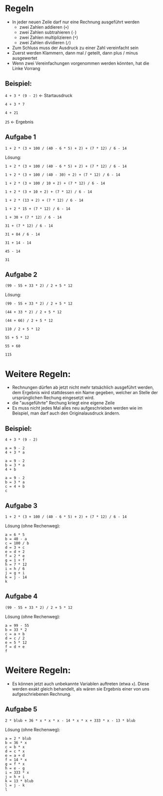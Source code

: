 
# Regeln
- In jeder neuen Zeile darf nur eine Rechnung ausgeführt werden
    - zwei Zahlen addieren (`+`)
    - zwei Zahlen subtrahieren (`-`)
    - zwei Zahlen multiplizieren (`*`)
    - zwei Zahlen dividieren (`/`)
- Zum Schluss muss der Ausdruck zu einer Zahl vereinfacht sein
- Zuerst werden Klammern, dann mal / geteilt, dann plus / minus ausgewertet
- Wenn zwei Vereinfachungen vorgenommen werden könnten, hat die Linke Vorrang


## Beispiel:
`4 + 3 * (9 - 2)` <- Startausdruck

`4 + 3 * 7`

`4 + 21`

`25` <- Ergebnis


## Aufgabe 1
`1 + 2 * (3 + 100 / (40 - 6 * 5) + 2) + (7 * 12) / 6 - 14`

Lösung:

`1 + 2 * (3 + 100 / (40 - 6 * 5) + 2) + (7 * 12) / 6 - 14`

`1 + 2 * (3 + 100 / (40 - 30) + 2) + (7 * 12) / 6 - 14`

`1 + 2 * (3 + 100 / 10 + 2) + (7 * 12) / 6 - 14`

`1 + 2 * (3 + 10 + 2) + (7 * 12) / 6 - 14`

`1 + 2 * (13 + 2) + (7 * 12) / 6 - 14`

`1 + 2 * 15 + (7 * 12) / 6 - 14`

`1 + 30 + (7 * 12) / 6 - 14`

`31 + (7 * 12) / 6 - 14`

`31 + 84 / 6 - 14`

`31 + 14 - 14`

`45 - 14`

`31`


## Aufgabe 2
`(99 - 55 + 33 * 2) / 2 + 5 * 12`

Lösung:

`(99 - 55 + 33 * 2) / 2 + 5 * 12`

`(44 + 33 * 2) / 2 + 5 * 12`

`(44 + 66) / 2 + 5 * 12`

`110 / 2 + 5 * 12`

`55 + 5 * 12`

`55 + 60`

`115`


# Weitere Regeln:
- Rechnungen dürfen ab jetzt nicht mehr tatsächlich ausgeführt werden, 
  dem Ergebnis wird stattdessen ein Name gegeben, 
  welcher an Stelle der ursprünglichen Rechung eingesetzt wird.
- die "ausgeführte" Rechung kriegt eine eigene Zeile
- Es muss nicht jedes Mal alles neu aufgeschrieben werden wie im Beispiel, 
  man darf auch den Originalausdruck ändern.


## Beispiel:
```
4 + 3 * (9 - 2)
```

```
a = 9 - 2
4 + 3 * a
```

```
a = 9 - 2
b = 3 * a
4 + b
```

```
a = 9 - 2
b = 3 * a
c = 4 + b
c
```


## Aufgabe 3
```
1 + 2 * (3 + 100 / (40 - 6 * 5) + 2) + (7 * 12) / 6 - 14
```

Lösung (ohne Rechenweg):
```
a = 6 * 5
b = 40 - a
c = 100 / b
d = 3 + c
e = d + 2
f = 2 * e
g = 1 + f
h = 7 * 12
i = h / 6
j = g + i
k = j - 14
k
```


## Aufgabe 4
```
(99 - 55 + 33 * 2) / 2 + 5 * 12
```

Lösung (ohne Rechenweg):
```
a = 99 - 55
b = 33 * 2
c = a + b
d = c / 2
e = 5 * 12
f = d + e
f
```


# Weitere Regeln:
- Es können jetzt auch unbekannte Variablen auftreten (etwa `x`).
  Diese werden exakt gleich behandelt, als wären sie Ergebnis einer von uns aufgeschriebenen Rechnung.


## Aufgabe 5
```
2 * blub + 36 * x * x * x - 14 * x * x + 333 * x - 13 * blub
```

Lösung (ohne Rechenweg):
```
a = 2 * blub
b = 36 * x
c = b * x
d = c * x
e = a + d
f = 14 * x
g = f * x
h = e - g
i = 333 * x
j = h + i
k = 13 * blub
l = j - k
l
```






